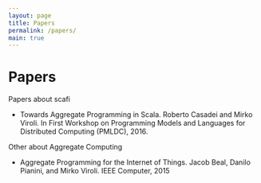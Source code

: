 ```yaml
---
layout: page
title: Papers
permalink: /papers/
main: true
---
```


# Papers #

Papers about scafi

* Towards Aggregate Programming in Scala. Roberto Casadei and Mirko Viroli. In First Workshop on Programming Models and Languages for Distributed Computing (PMLDC), 2016.

Other about Aggregate Computing

* Aggregate Programming for the Internet of Things. Jacob Beal, Danilo Pianini, and Mirko Viroli. IEEE Computer, 2015
